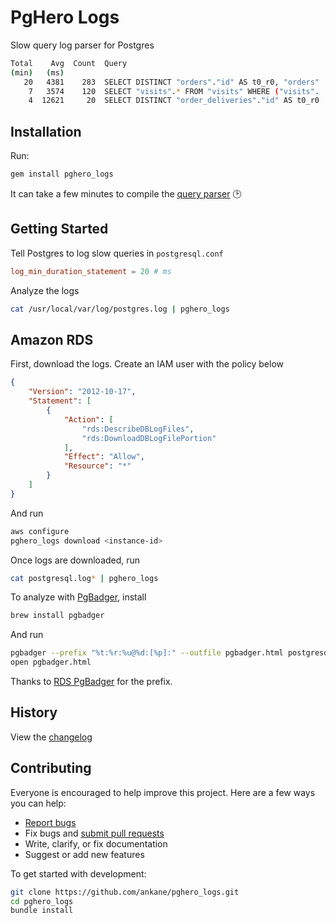 # PgHero Logs

Slow query log parser for Postgres

```sh
Total    Avg  Count  Query
(min)   (ms)
   20   4381    283  SELECT DISTINCT "orders"."id" AS t0_r0, "orders"
    7   3574    120  SELECT "visits".* FROM "visits" WHERE ("visits".
    4  12621     20  SELECT DISTINCT "order_deliveries"."id" AS t0_r0
```

## Installation

Run:

```sh
gem install pghero_logs
```

It can take a few minutes to compile the [query parser](https://pganalyze.com/blog/parse-postgresql-queries-in-ruby.html) :clock2:

## Getting Started

Tell Postgres to log slow queries in `postgresql.conf`

```conf
log_min_duration_statement = 20 # ms
```

Analyze the logs

```sh
cat /usr/local/var/log/postgres.log | pghero_logs
```

## Amazon RDS

First, download the logs. Create an IAM user with the policy below

```json
{
    "Version": "2012-10-17",
    "Statement": [
        {
            "Action": [
                "rds:DescribeDBLogFiles",
                "rds:DownloadDBLogFilePortion"
            ],
            "Effect": "Allow",
            "Resource": "*"
        }
    ]
}
```

And run

```sh
aws configure
pghero_logs download <instance-id>
```

Once logs are downloaded, run

```sh
cat postgresql.log* | pghero_logs
```

To analyze with [PgBadger](https://github.com/dalibo/pgbadger), install

```sh
brew install pgbadger
```

And run

```sh
pgbadger --prefix "%t:%r:%u@%d:[%p]:" --outfile pgbadger.html postgresql.log*
open pgbadger.html
```

Thanks to [RDS PgBadger](https://github.com/sportngin/rds-pgbadger) for the prefix.

## History

View the [changelog](https://github.com/ankane/pghero_logs/blob/master/CHANGELOG.md)

## Contributing

Everyone is encouraged to help improve this project. Here are a few ways you can help:

- [Report bugs](https://github.com/ankane/pghero_logs/issues)
- Fix bugs and [submit pull requests](https://github.com/ankane/pghero_logs/pulls)
- Write, clarify, or fix documentation
- Suggest or add new features

To get started with development:

```sh
git clone https://github.com/ankane/pghero_logs.git
cd pghero_logs
bundle install
```
